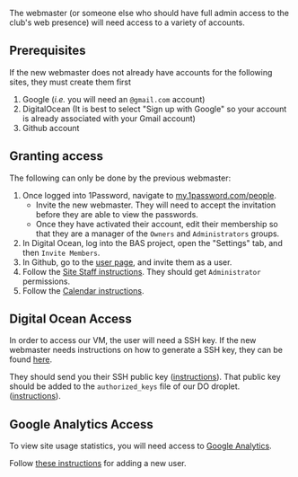 The webmaster (or someone else who should have full admin access to the club's
web presence) will need access to a variety of accounts.


## Prerequisites

If the new webmaster does not already have accounts for the following sites,
they must create them first

1. Google (*i.e.* you will need an `@gmail.com` account)
1. DigitalOcean (It is best to select "Sign up with Google" so your account
   is already associated with your Gmail account)
1. Github account

## Granting access

The following can only be done by the previous webmaster:

1. Once logged into 1Password, navigate to [my.1password.com/people](https://my.1password.com/people).
   * Invite the new webmaster. They will need to accept the invitation before
     they are able to view the passwords.
   * Once they have activated their account, edit their membership so that they are a
     manager of the `Owners` and `Administrators` groups.
1. In Digital Ocean, log into the BAS project, open the "Settings" tab, and then
   `Invite Members`.
1. In Github, go to the [user page][bas-github], and invite them as a user.
1. Follow the [Site Staff instructions](/webmaster/user_management/site_staff).
   They should get `Administrator` permissions.
1. Follow the [Calendar instructions](/webmaster/user_management/calendar).

## Digital Ocean Access

In order to access our VM, the user will need a SSH key. If the new webmaster
needs instructions on how to generate a SSH key, they can be found
[here][ssh-key-instructions].

They should send you their SSH public key ([instructions][ssh-pub-key]). That
public key should be added to the `authorized_keys` file of our DO droplet.
([instructions][add-pub-key-to-droplet]).

## Google Analytics Access

To view site usage statistics, you will need access to [Google Analytics][google-analytics].

Follow [these instructions][google-analytics-add-user] for adding a new user.

[bas-github]: https://github.com/orgs/Boston-Aquarium-Society/people
[ssh-key-instructions]: https://docs.github.com/en/authentication/connecting-to-github-with-ssh/generating-a-new-ssh-key-and-adding-it-to-the-ssh-agent
[ssh-pub-key]: https://docs.github.com/en/authentication/connecting-to-github-with-ssh/adding-a-new-ssh-key-to-your-github-account
[add-pub-key-to-droplet]: https://docs.digitalocean.com/products/droplets/how-to/add-ssh-keys/to-existing-droplet/#manually
[google-analytics]: https://analytics.google.com/analytics/web
[google-analytics-add-user]: https://support.google.com/analytics/answer/1009702?hl=en#Add&zippy=%2Cin-this-article
